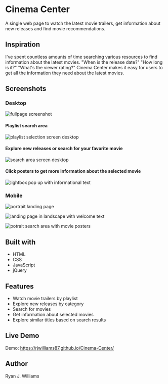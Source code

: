 Cinema Center
=============
A single web page to watch the latest movie trailers, get information about new releases and find movie recommendations. 

Inspiration
-----------
I've spent countless amounts of time searching various resources to find information about the latest movies. "When is the release
date?" "How long is it?" "What's the viewer rating?" Cinema Center makes it easy for users to get all the information they need about
the latest movies.

Screenshots
-----------
### Desktop
![fullpage screenshot](cincenter_photos/fullscreen.png "Desktop layout")

#### Playlist search area
![playlist selection screen desktop](cincenter_photos/playlistdesktopscreencapture.png "playlist selection")

#### Explore new releases or search for your favorite movie
![search area screen desktop](cincenter_photos/search_nowplayingdesktopscreenshot.png "Search and explore movies")

#### Click posters to get more information about the selected movie
![lightbox pop up with informational text](cincenter_photos/infodisplayscreenshot.png "Lightbox movie information")

### Mobile

![portrait landing page](cincenter_photos/landingmobile.png "Landing page")

![landing page in landscape with welcome text](cincenter_photos/landingmobilelandscape.png "Landscape landing page")

![potrait search area with movie posters](cincenter_photos/mobilesearchscreencapture.png "Potrait search movies area")

Built with
----------
* HTML
* CSS
* JavaScript
* jQuery

Features
---------
* Watch movie trailers by playlist
* Explore new releases by category
* Search for movies
* Get information about selected movies
* Explore similar titles based on search results

Live Demo
---------
Demo: https://rjwilliams87.github.io/Cinema-Center/

Author
-------
Ryan J. Williams
